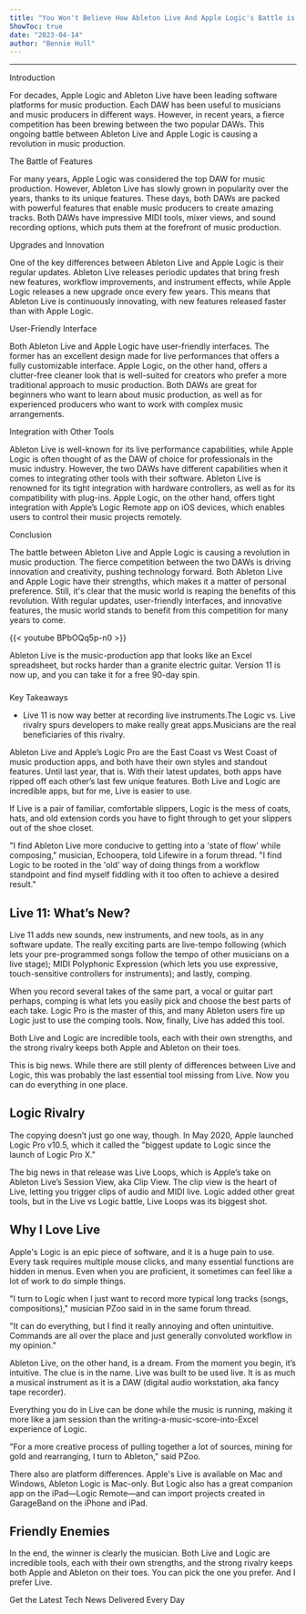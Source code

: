 ```yaml
---
title: "You Won't Believe How Ableton Live And Apple Logic's Battle is Revolutionizing Music Production!"
ShowToc: true 
date: "2023-04-14"
author: "Bennie Hull"
---
```

*****
Introduction

For decades, Apple Logic and Ableton Live have been leading software platforms for music production. Each DAW has been useful to musicians and music producers in different ways. However, in recent years, a fierce competition has been brewing between the two popular DAWs. This ongoing battle between Ableton Live and Apple Logic is causing a revolution in music production.

The Battle of Features

For many years, Apple Logic was considered the top DAW for music production. However, Ableton Live has slowly grown in popularity over the years, thanks to its unique features. These days, both DAWs are packed with powerful features that enable music producers to create amazing tracks. Both DAWs have impressive MIDI tools, mixer views, and sound recording options, which puts them at the forefront of music production.

Upgrades and Innovation

One of the key differences between Ableton Live and Apple Logic is their regular updates. Ableton Live releases periodic updates that bring fresh new features, workflow improvements, and instrument effects, while Apple Logic releases a new upgrade once every few years. This means that Ableton Live is continuously innovating, with new features released faster than with Apple Logic.

User-Friendly Interface

Both Ableton Live and Apple Logic have user-friendly interfaces. The former has an excellent design made for live performances that offers a fully customizable interface. Apple Logic, on the other hand, offers a clutter-free cleaner look that is well-suited for creators who prefer a more traditional approach to music production. Both DAWs are great for beginners who want to learn about music production, as well as for experienced producers who want to work with complex music arrangements.

Integration with Other Tools

Ableton Live is well-known for its live performance capabilities, while Apple Logic is often thought of as the DAW of choice for professionals in the music industry. However, the two DAWs have different capabilities when it comes to integrating other tools with their software. Ableton Live is renowned for its tight integration with hardware controllers, as well as for its compatibility with plug-ins. Apple Logic, on the other hand, offers tight integration with Apple’s Logic Remote app on iOS devices, which enables users to control their music projects remotely.

Conclusion

The battle between Ableton Live and Apple Logic is causing a revolution in music production. The fierce competition between the two DAWs is driving innovation and creativity, pushing technology forward. Both Ableton Live and Apple Logic have their strengths, which makes it a matter of personal preference. Still, it's clear that the music world is reaping the benefits of this revolution. With regular updates, user-friendly interfaces, and innovative features, the music world stands to benefit from this competition for many years to come.

{{< youtube BPbOQq5p-n0 >}} 




Ableton Live is the music-production app that looks like an Excel spreadsheet, but rocks harder than a granite electric guitar. Version 11 is now up, and you can take it for a free 90-day spin.

 
### 
Key Takeaways
 
- Live 11 is now way better at recording live instruments.The Logic vs. Live rivalry spurs developers to make really great apps.Musicians are the real beneficiaries of this rivalry.

 

Ableton Live and Apple’s Logic Pro are the East Coast vs West Coast of music production apps, and both have their own styles and standout features. Until last year, that is. With their latest updates, both apps have ripped off each other’s last few unique features. Both Live and Logic are incredible apps, but for me, Live is easier to use.

 

If Live is a pair of familiar, comfortable slippers, Logic is the mess of coats, hats, and old extension cords you have to fight through to get your slippers out of the shoe closet.

 

"I find Ableton Live more conducive to getting into a 'state of flow' while composing," musician, Echoopera, told Lifewire in a forum thread. "I find Logic to be rooted in the 'old' way of doing things from a workflow standpoint and find myself fiddling with it too often to achieve a desired result."

 
##   Live 11: What’s New?  
 

Live 11 adds new sounds, new instruments, and new tools, as in any software update. The really exciting parts are live-tempo following (which lets your pre-programmed songs follow the tempo of other musicians on a live stage); MIDI Polyphonic Expression (which lets you use expressive, touch-sensitive controllers for instruments); and lastly, comping.

 

When you record several takes of the same part, a vocal or guitar part perhaps, comping is what lets you easily pick and choose the best parts of each take. Logic Pro is the master of this, and many Ableton users fire up Logic just to use the comping tools. Now, finally, Live has added this tool.

 
Both Live and Logic are incredible tools, each with their own strengths, and the strong rivalry keeps both Apple and Ableton on their toes.
 

This is big news. While there are still plenty of differences between Live and Logic, this was probably the last essential tool missing from Live. Now you can do everything in one place. 

 
##   Logic Rivalry  
 

The copying doesn’t just go one way, though. In May 2020, Apple launched Logic Pro v10.5, which it called the "biggest update to Logic since the launch of Logic Pro X."

 

The big news in that release was Live Loops, which is Apple’s take on Ableton Live’s Session View, aka Clip View. The clip view is the heart of Live, letting you trigger clips of audio and MIDI live. Logic added other great tools, but in the Live vs Logic battle, Live Loops was its biggest shot.

 
##   Why I Love Live  
 

Apple's Logic is an epic piece of software, and it is a huge pain to use. Every task requires multiple mouse clicks, and many essential functions are hidden in menus. Even when you are proficient, it sometimes can feel like a lot of work to do simple things.

 

"I turn to Logic when I just want to record more typical long tracks (songs, compositions)," musician PZoo said in in the same forum thread.

 

"It can do everything, but I find it really annoying and often unintuitive. Commands are all over the place and just generally convoluted workflow in my opinion."

 

Ableton Live, on the other hand, is a dream. From the moment you begin, it’s intuitive. The clue is in the name. Live was built to be used live. It is as much a musical instrument as it is a DAW (digital audio workstation, aka fancy tape recorder).

 

Everything you do in Live can be done while the music is running, making it more like a jam session than the writing-a-music-score-into-Excel experience of Logic.

 

"For a more creative process of pulling together a lot of sources, mining for gold and rearranging, I turn to Ableton," said PZoo. 

 

There also are platform differences. Apple's Live is available on Mac and Windows, Ableton Logic is Mac-only. But Logic also has a great companion app on the iPad—Logic Remote—and can import projects created in GarageBand on the iPhone and iPad. 

 
##   Friendly Enemies  
 

In the end, the winner is clearly the musician. Both Live and Logic are incredible tools, each with their own strengths, and the strong rivalry keeps both Apple and Ableton on their toes. You can pick the one you prefer. And I prefer Live.

 

Get the Latest Tech News Delivered Every Day




